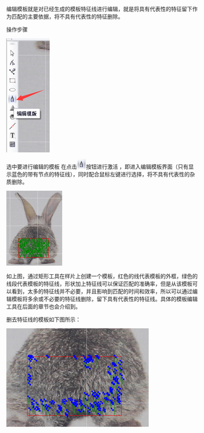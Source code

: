 编辑模板就是对已经生成的模板特征线进行编辑，就是将具有代表性的特征留下作为匹配的主要依据，将不具有代表性的特征删除。

操作步骤

![](/assets/编辑模板栏.png)

选中要进行编辑的模板  在点击![](/assets/编辑模板按钮.png)按钮进行激活 ，即进入编辑模板界面（只有显示蓝色的带有节点的特征线），同时配合鼠标左键进行选择，将不具有代表性的杂质删除。

![](/assets/模板编辑1.png)

如上图，通过矩形工具在样片上创建一个模板，红色的线代表模板的外框，绿色的线段代表模板的特征线，形状加上特征线可以保证匹配的准确率，但是从该模板可以看到，太多的特征线并不必要，并且影响到匹配的时间和效率，所以可以通过编辑模板将多余或不必要的特征线删除，留下具有代表性的特征线。具体的模板编辑工具在后面的章节也会介绍到。

删去特征线的模板如下图所示：

![](/assets/模板编辑2.png)



